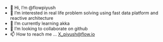 - 👋 Hi, I’m @flowpiyush
- 👀 I’m interested in real life problem solving using fast data platform and reactive architecture
- 🌱 I’m currently learning akka
- 💞️ I’m looking to collaborate on github
- 📫 How to reach me ...
X_piyush@flow.io

<!---
flowpiyush/flowpiyush is a ✨ special ✨ repository because its `README.md` (this file) appears on your GitHub profile.
You can click the Preview link to take a look at your changes.
--->
